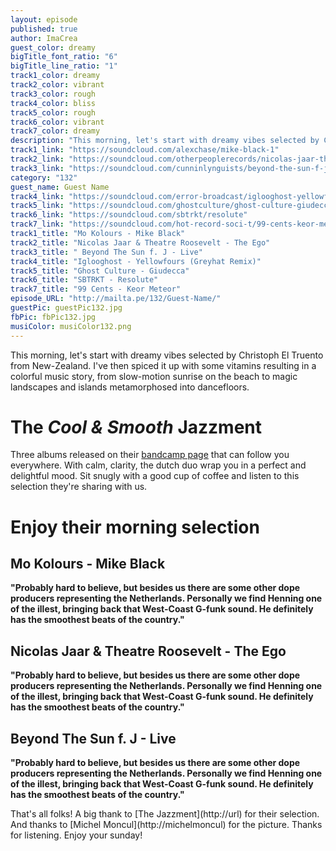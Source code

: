 ```yaml
---
layout: episode
published: true
author: ImaCrea
guest_color: dreamy
bigTitle_font_ratio: "6"
bigTitle_line_ratio: "1"
track1_color: dreamy
track2_color: vibrant
track3_color: rough
track4_color: bliss
track5_color: rough
track6_color: vibrant
track7_color: dreamy
description: "This morning, let's start with dreamy vibes selected by Christoph El Truento from New-Zealand. I've then spiced it up with some vitamins resulting in a colorful music story, from slow-motion sunrise on the beach to magic landscapes and islands metamorphosed into dancefloors. "
track1_link: "https://soundcloud.com/alexchase/mike-black-1"
track2_link: "https://soundcloud.com/otherpeoplerecords/nicolas-jaar-theatre-roosevelt"
track3_link: "https://soundcloud.com/cunninlynguists/beyond-the-sun-f-j-live"
category: "132"
guest_name: Guest Name
track4_link: "https://soundcloud.com/error-broadcast/iglooghost-yellowfours-greyhat"
track5_link: "https://soundcloud.com/ghostculture/ghost-culture-giudecca"
track6_link: "https://soundcloud.com/sbtrkt/resolute"
track7_link: "https://soundcloud.com/hot-record-soci-t/99-cents-keor-meteor?in=hot-record-soci-t/sets/99-cents-o-keor-meteor"
track1_title: "Mo Kolours - Mike Black"
track2_title: "Nicolas Jaar & Theatre Roosevelt - The Ego"
track3_title: " Beyond The Sun f. J - Live"
track4_title: "Iglooghost - Yellowfours (Greyhat Remix)"
track5_title: "Ghost Culture - Giudecca"
track6_title: "SBTRKT - Resolute"
track7_title: "99 Cents - Keor Meteor"
episode_URL: "http://mailta.pe/132/Guest-Name/"
guestPic: guestPic132.jpg
fbPic: fbPic132.jpg
musiColor: musiColor132.png
---
```


<p id="introduction">
This morning, let's start with dreamy vibes selected by Christoph El Truento from New-Zealand. I've then spiced it up with some vitamins resulting in a colorful music story, from slow-motion sunrise on the beach to magic landscapes and islands metamorphosed into dancefloors. 
</p>

# The _Cool & Smooth_ Jazzment
Three albums released on their [bandcamp page](http://url "check their bandcamp folks !") that can follow you everywhere. With calm, clarity, the dutch duo wrap you in a perfect and delightful mood. Sit snugly with a good cup of coffee and listen to this selection they're sharing with us.

# Enjoy their morning selection

## Mo Kolours - Mike Black
**"**Probably hard to believe, but besides us there are some other dope producers representing the Netherlands. Personally we find Henning one of the illest, bringing back that West-Coast G-funk sound. He definitely has the smoothest beats of the country.**"**

## Nicolas Jaar & Theatre Roosevelt - The Ego
**"**Probably hard to believe, but besides us there are some other dope producers representing the Netherlands. Personally we find Henning one of the illest, bringing back that West-Coast G-funk sound. He definitely has the smoothest beats of the country.**"**

## Beyond The Sun f. J - Live
**"**Probably hard to believe, but besides us there are some other dope producers representing the Netherlands. Personally we find Henning one of the illest, bringing back that West-Coast G-funk sound. He definitely has the smoothest beats of the country.**"**

<p id="outroduction">
That's all folks! A big thank to [The Jazzment](http://url) for their selection. And thanks to [Michel Moncul](http://michelmoncul) for the picture. Thanks for listening. Enjoy your sunday!
</p>